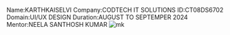Name:KARTHKAISELVI 
Company:CODTECH IT SOLUTIONS 
ID:CT08DS6702 
Domain:UI/UX DESIGN 
Duration:AUGUST TO SEPTEMPER 2024 
Mentor:NEELA SANTHOSH KUMAR
![mk](https://github.com/user-attachments/assets/23f951df-51dc-4caf-9db7-41feb508f458)
